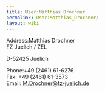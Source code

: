 ```yaml
---
title: User:Matthias Drochner
permalink: User:Matthias_Drochner/
layout: wiki
---
```


Address:Matthias Drochner  
FZ Juelich / ZEL

D-52425 Juelich

<!-- -->

Phone:+49 (2461) 61-6276  
Fax: +49 (2461) 61-3573  
Email: <M.Drochner@fz-juelich.de>  
